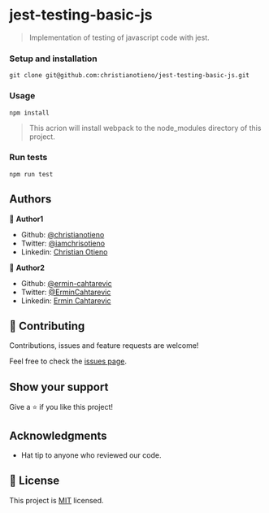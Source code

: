 # jest-testing-basic-js

> Implementation of testing of javascript code with jest.


### Setup and installation

```
git clone git@github.com:christianotieno/jest-testing-basic-js.git
```

### Usage

```
npm install
```

> This acrion will install webpack to the node_modules directory of this project.

### Run tests

```
npm run test
```

## Authors

👤 **Author1**

- Github: [@christianotieno](https://github.com/christianotieno)
- Twitter: [@iamchrisotieno](https://twitter.com/iamchrisotieno)
- Linkedin: [Christian Otieno](https://linkedin.com/linkedinhandle)

👤 **Author2**

- Github: [@ermin-cahtarevic](https://github.com/ermin-cahtarevic)
- Twitter: [@ErminCahtarevic](https://twitter.com/ErminCahtarevic)
- Linkedin: [Ermin Cahtarevic](https://www.linkedin.com/in/ermincahtarevic/)

## 🤝 Contributing

Contributions, issues and feature requests are welcome!

Feel free to check the [issues page](https://github.com/christianotieno/jest-testing-basic-js/issues).

## Show your support

Give a ⭐️ if you like this project!

## Acknowledgments

- Hat tip to anyone who reviewed our code.

## 📝 License

This project is [MIT](https://opensource.org/licenses/MIT) licensed.
